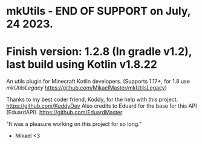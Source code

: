 # mkUtils - **END OF SUPPORT** on July, 24 2023.
# Finish version: 1.2.8 (In gradle v1.2), last build using Kotlin v1.8.22
An utils plugin for Minecraft Kotlin developers. (Supports 1.17+, for 1.8 use *mkUtilsLegacy* https://github.com/MikaelMaster/mkUtilsLegacy)

Thanks to my best coder friend, Koddy, for the help with this project. https://github.com/KoddyDev
Also credits to Eduard for the base for this API (EduardAPI). https://github.com/EduardMaster

"It was a pleasure working on this project for so long."
 - Mikael <3
